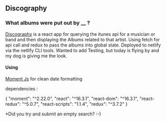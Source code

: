 ## Discography

### What albums were put out by ****\_\_**** ?

[Discography](https://discography.netlify.com/) is a react app for querying the itunes api for a musician or band and then displaying the Albums related to that artist. Using fetch for api call and redux to pass the albums into global state. Deployed to netlify via the netlify CLI tools. Wanted to add Testing, but today is flying by and my dog is giving me the look.

#### Using

[Moment Js](https://momentjs.com/) for clean date formatting

dependencies :

{
"moment": "^2.22.0",
"react": "^16.3.1",
"react-dom": "^16.3.1",
"react-redux": "^5.0.7",
"react-scripts": "1.1.4",
"redux": "^3.7.2"
}

\*Did you try and submit an empty search? :-)
